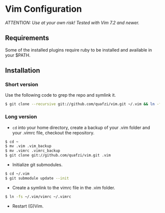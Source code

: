 # Vim Configuration

*ATTENTION: Use at your own risk! Tested with Vim 7.2 and newer.*


## Requirements

Some of the installed plugins require ruby to be installed and available in your $PATH.


## Installation

### Short version

Use the following code to grep the repo and symlink it.

```bash
$ git clone --recursive git://github.com/quafzi/vim.git ~/.vim && ln -fs ~/.vim/vimrc ~/.vimrc
```

### Long version

* `cd` into your home directory, create a backup of your .vim folder and your .vimrc file, checkout the repository.

```bash
$ cd ~
$ mv .vim .vim_backup
$ mv .vimrc .vimrc_backup
$ git clone git://github.com/quafzi/vim.git .vim
```

* Initialize git submodules.

```bash
$ cd ~/.vim
$ git submodule update --init
```

* Create a symlink to the vimrc file in the .vim folder.

```bash
$ ln -fs ~/.vim/vimrc ~/.vimrc
```

* Restart (G)Vim.
